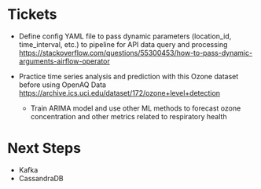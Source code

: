 # Tickets

* Define config YAML file to pass dynamic parameters (location_id, time_interval, etc.) to pipeline for API data query and processing https://stackoverflow.com/questions/55300453/how-to-pass-dynamic-arguments-airflow-operator

* Practice time series analysis and prediction with this Ozone dataset before using OpenAQ Data https://archive.ics.uci.edu/dataset/172/ozone+level+detection
  * Train ARIMA model and use other ML methods to forecast ozone concentration and other metrics related to respiratory health

# Next Steps
* Kafka
* CassandraDB